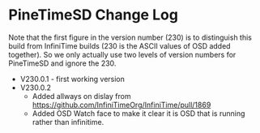 # PineTimeSD Change Log

Note that the first figure in the version number (230) is to distinguish this build from 
InfiniTime builds (230 is the ASCII values of OSD added together).
So we only actually use two levels of version numbers for PineTimeSD and ignore the 230.

  - V230.0.1 - first working version
  - V230.0.2 
    - Added allways on dislay from https://github.com/InfiniTimeOrg/InfiniTime/pull/1869
    - Added OSD Watch face to make it clear it is OSD that is running rather than infinitime.
